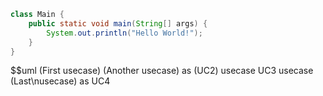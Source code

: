 ```java
class Main {
    public static void main(String[] args) {
        System.out.println("Hello World!");
    }
}
```

$$uml
(First usecase)
(Another usecase) as (UC2)
usecase UC3
usecase (Last\nusecase) as UC4
